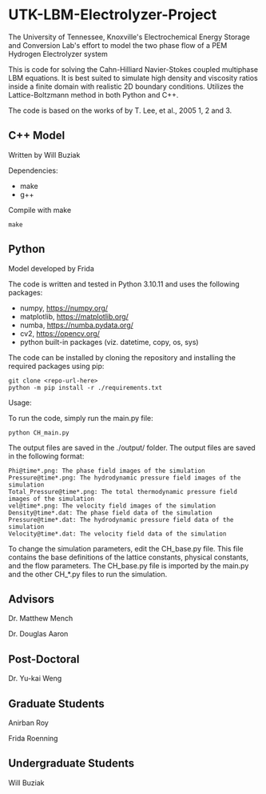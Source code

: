 # UTK-LBM-Electrolyzer-Project

The University of Tennessee, Knoxville's Electrochemical Energy Storage and Conversion Lab's effort to model the two phase flow of a PEM Hydrogen Electrolyzer system

This is code for solving the Cahn-Hilliard Navier-Stokes coupled multiphase LBM equations. It is best suited to simulate high density and viscosity ratios inside a finite domain with realistic 2D boundary conditions. Utilizes the Lattice-Boltzmann method in both Python and C++.

The code is based on the works of by T. Lee, et al., 2005 1, 2 and 3.

## C++ Model
Written by Will Buziak

Dependencies:
 - make
 - g++

Compile with make

```
make
```

## Python

Model developed by Frida 

The code is written and tested in Python 3.10.11 and uses the following packages:

   - numpy, https://numpy.org/
   - matplotlib, https://matplotlib.org/
   - numba, https://numba.pydata.org/
   - cv2, https://opencv.org/
   - python built-in packages (viz. datetime, copy, os, sys)

The code can be installed by cloning the repository and installing the required packages using pip:
```
git clone <repo-url-here>
python -m pip install -r ./requirements.txt
```

Usage:

To run the code, simply run the main.py file:
```
python CH_main.py
```
The output files are saved in the ./output/ folder. The output files are saved in the following format:

    Phi@time*.png: The phase field images of the simulation
    Pressure@time*.png: The hydrodynamic pressure field images of the simulation
    Total_Pressure@time*.png: The total thermodynamic pressure field images of the simulation
    vel@time*.png: The velocity field images of the simulation
    Density@time*.dat: The phase field data of the simulation
    Pressure@time*.dat: The hydrodynamic pressure field data of the simulation
    Velocity@time*.dat: The velocity field data of the simulation

To change the simulation parameters, edit the CH_base.py file. This file contains the base definitions of the lattice constants, physical constants, and the flow parameters. The CH_base.py file is imported by the main.py and the other CH_*.py files to run the simulation.

## Advisors

Dr. Matthew Mench

Dr. Douglas Aaron

## Post-Doctoral

Dr. Yu-kai Weng

## Graduate Students

Anirban Roy

Frida Roenning 

## Undergraduate Students

Will Buziak
